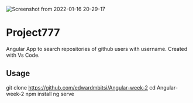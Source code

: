 ![Screenshot from 2022-01-16 20-29-17](https://user-images.githubusercontent.com/93251536/149671581-8254eac2-c084-442e-a334-c91c09c0198e.png)
# Project777

Angular App to search repositories of github users with username. Created with Vs Code.

## Usage

git clone https://github.com/edwardmbitsi/Angular-week-2
cd Angular-week-2
npm install
ng serve
